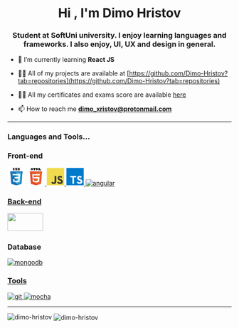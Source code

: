 <h1 align="center">Hi , I'm Dimo Hristov</h1>
<h3 align="center">Student at SoftUni university. I enjoy learning languages and frameworks. I also enjoy, UI, UX and design in general.</h3>


- 🌱 I’m currently learning **React JS**

- 👨‍💻 All of my projects are available at [https://github.com/Dimo-Hristov?tab=repositories](https://github.com/Dimo-Hristov?tab=repositories)

- 👨‍💻 All my certificates and exams score are available <a href="https://github.com/Dimo-Hristov/Education-at-SoftUni/tree/main/Certificates"> here </a>

- 📫 How to reach me **dimo_xristov@protonmail.com**

<hr>
<h3 align="left">Languages and Tools...</h3>

<h3 align="left">Front-end</h3>
<p align="left">
 <img src="https://raw.githubusercontent.com/devicons/devicon/master/icons/css3/css3-original-wordmark.svg" alt="css3" width="40" height="40"/> </a><a href="https://www.w3.org/html/" target="_blank" rel="noreferrer"> <img src="https://raw.githubusercontent.com/devicons/devicon/master/icons/html5/html5-original-wordmark.svg" alt="html5" width="40" height="40"/> </a><a href="https://developer.mozilla.org/en-US/docs/Web/JavaScript" target="_blank" rel="noreferrer"> <img src="https://raw.githubusercontent.com/devicons/devicon/master/icons/javascript/javascript-original.svg" alt="javascript" width="40" height="40"/> </a>   <a href="https://www.typescriptlang.org/" target="_blank" rel="noreferrer"> <img src="https://raw.githubusercontent.com/devicons/devicon/master/icons/typescript/typescript-original.svg" alt="typescript" width="40" height="40"/> </a>  <a href="https://angular.io" target="_blank" rel="noreferrer"> <img src="https://angular.io/assets/images/logos/angular/angular.svg" alt="angular" width="40" height="40"/> </a> <a href="https://www.w3schools.com/css/" target="_blank" rel="noreferrer">
</p>

<h3 align="left">Back-end</h3>
<p align="left">  
 <a href="https://nodejs.org" target="_blank" rel="noreferrer"> <img src="https://images.g2crowd.com/uploads/product/image/social_landscape/social_landscape_f0b606abb6d19089febc9faeeba5bc05/nodejs-development-services.png" width="80" height="40"/> </a> </p>
</p>

<h3 align="left">Database</h3>
<p align="left">  
<a href="https://www.mongodb.com/" target="_blank" rel="noreferrer">
<a href="https://www.mongodb.com/" target="_blank" rel="noreferrer"> <img src="https://w7.pngwing.com/pngs/429/921/png-transparent-mongodb-plain-wordmark-logo-icon.png" alt="mongodb" width="60" height="40"/>




<h3 align="left">Tools</h3>
<p align="left">
 <a href="https://git-scm.com/" target="_blank" rel="noreferrer"> <img src="https://www.vectorlogo.zone/logos/git-scm/git-scm-icon.svg" alt="git" width="40" height="40"/> </a><a href="https://mochajs.org" target="_blank" rel="noreferrer"> <img src="https://www.vectorlogo.zone/logos/mochajs/mochajs-icon.svg" alt="mocha" width="40" height="40"/> </a>
</p>

<hr>
<p><img align="left" src="https://github-readme-stats.vercel.app/api/top-langs?username=dimo-hristov&show_icons=true&locale=en&layout=compact" alt="dimo-hristov" /></p>

<p>&nbsp;<img align="center" src="https://github-readme-stats.vercel.app/api?username=dimo-hristov&show_icons=true&locale=en" alt="dimo-hristov" /></p>
